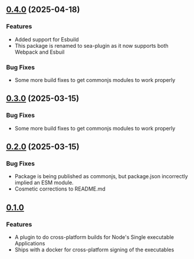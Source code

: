 ## [0.4.0](https://github.com/RIKSOF/sea-webpack-plugin/compare/v0.3.0...v0.4.0) (2025-04-18)

### Features
* Added support for Esbuild
* This package is renamed to sea-plugin as it now supports both Webpack and Esbuil

### Bug Fixes

* Some more build fixes to get commonjs modules to work properly

## [0.3.0](https://github.com/RIKSOF/sea-webpack-plugin/compare/v0.2.0...v0.3.0) (2025-03-15)

### Bug Fixes

* Some more build fixes to get commonjs modules to work properly

## [0.2.0](https://github.com/RIKSOF/sea-webpack-plugin/compare/v0.1.0...v0.2.0) (2025-03-15)

### Bug Fixes

* Package is being published as commonjs, but package.json incorrectly implied an ESM module.
* Cosmetic corrections to README.md


## [0.1.0](2025-03-15)

### Features

* A plugin to do cross-platform builds for Node's Single executable Applications
* Ships with a docker for cross-platform signing of the executables